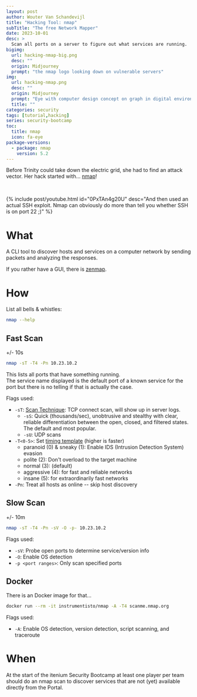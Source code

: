 ```yaml
---
layout: post
author: Wouter Van Schandevijl
title: "Hacking Tool: nmap"
subTitle: "The free Network Mapper"
date: 2023-10-01
desc: >
  Scan all ports on a server to figure out what services are running.
bigimg:
  url: hacking-nmap-big.png
  desc: ""
  origin: Midjourney
  prompt: "the nmap logo looking down on vulnerable servers"
img:
  url: hacking-nmap.png
  desc: ""
  origin: Midjourney
  prompt: "Eye with computer design concept on graph in digital environment electronic signaling technology, cad( computer aided design) , neon grids, grid work, luminous 3d objects, in the style of daz3d, 3d illustration, projection, circuit boards, city in eye, clock eye, computer chips, fractal"
  title: ""
categories: security
tags: [tutorial,hacking]
series: security-bootcamp
toc:
  title: nmap
  icon: fa-eye
package-versions:
  - package: nmap
    version: 5.2
---
```


Before Trinity could take down the electric grid, she had to find an attack vector. Her hack started with... [nmap](https://nmap.org/)!

<br>

{% include post/youtube.html id="0PxTAn4g20U" desc="And then used an actual SSH exploit. Nmap can obviously do more than tell you whether SSH is on port 22 ;)" %}

<!--more-->

# What

A CLI tool to discover hosts and services on a computer network
by sending packets and analyzing the responses.

If you rather have a GUI, there is [zenmap](https://nmap.org/zenmap/).


# How

List all bells & whistles:

```sh
nmap --help
```


## Fast Scan

<i class="fa fa-hourglass-half"></i> +/- 10s

```sh
nmap -sT -T4 -Pn 10.23.10.2
```

This lists all ports that have something running.  
The service name displayed is the default port of a known service
for the port but there is no telling if that is actually the case.

Flags used:

- `-sT`: [Scan Technique](https://nmap.org/book/man-port-scanning-techniques.html): TCP connect scan, will show up in server logs.
    - `-sS`: Quick (thousands/sec), unobtrusive and stealthy with clear, reliable differentiation between the open, closed, and filtered states. The default and most popular.
    - `-sU`:  UDP scans
- `-T<0-5>`: Set [timing template](https://nmap.org/book/performance-timing-templates.html) (higher is faster)
    - paranoid (0) & sneaky (1): Enable IDS (Intrusion Detection System) evasion
    - polite (2): Don't overload to the target machine
    - normal (3): (default)
    - aggressive (4): for fast and reliable networks
    - insane (5): for extraordinarily fast networks
- `-Pn`: Treat all hosts as online -- skip host discovery



## Slow Scan

<i class="fa fa-hourglass-half"></i> +/- 10m

```sh
nmap -sT -T4 -Pn -sV -O -p- 10.23.10.2
```

Flags used:

- `-sV`: Probe open ports to determine service/version info
- `-O`: Enable OS detection
- `-p <port ranges>`: Only scan specified ports


## Docker

There is an Docker image for that…

```sh
docker run --rm -it instrumentisto/nmap -A -T4 scanme.nmap.org
```

Flags used:

- `-A`: Enable OS detection, version detection, script scanning, and traceroute


# When

At the start of the itenium Security Bootcamp at least one player per team should do
an nmap scan to discover services that are not (yet) available directly from the Portal.
